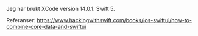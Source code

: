 Jeg har brukt XCode version 14.0.1. Swift 5. 

Referanser:
https://www.hackingwithswift.com/books/ios-swiftui/how-to-combine-core-data-and-swiftui




